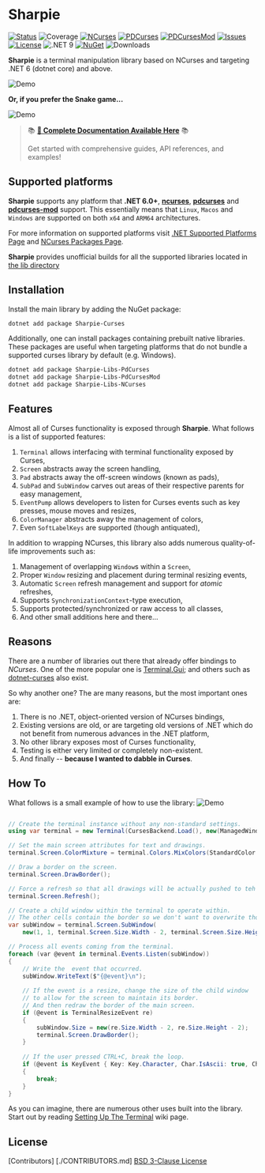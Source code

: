 # Sharpie

[![Status](https://github.com/pavkam/sharpie/actions/workflows/sharpie-publish.yml/badge.svg)](https://github.com/pavkam/sharpie/actions/workflows/sharpie-publish.yml)
![Coverage](https://github.com/pavkam/sharpie/actions/workflows/sharpie-publish.yml/badge.svg?label=coverage)
[![NCurses](https://github.com/pavkam/sharpie/actions/workflows/build-ncurses.yml/badge.svg)](https://github.com/pavkam/sharpie/actions/workflows/build-ncurses.yml)
[![PDCurses](https://github.com/pavkam/sharpie/actions/workflows/build-pd-curses.yml/badge.svg)](https://github.com/pavkam/sharpie/actions/workflows/build-pd-curses.yml)
[![PDCursesMod](https://github.com/pavkam/sharpie/actions/workflows/build-pd-curses-mod.yml/badge.svg)](https://github.com/pavkam/sharpie/actions/workflows/build-pd-curses-mod.yml)
[![Issues](https://img.shields.io/github/issues/pavkam/sharpie)](https://github.com/pavkam/sharpie/issues)
[![License](https://img.shields.io/github/license/pavkam/sharpie)](https://raw.githubusercontent.com/pavkam/sharpie/main/LICENSE)
![.NET 9](https://img.shields.io/badge/.NET-9.0-orange)
[![NuGet](https://img.shields.io/nuget/v/Sharpie-Curses)](https://www.nuget.org/packages/Sharpie-Curses)
![Downloads](https://img.shields.io/nuget/dt/Sharpie-Curses)

**Sharpie** is a terminal manipulation library based on NCurses and targeting .NET 6 (dotnet core) and above.

![Demo](./media/demo-3.gif)

**Or, if you prefer the Snake game...**

![Demo](./media/demo-2.gif)

> 📚 **[📖 Complete Documentation Available Here](https://pavkam.dev/sharpie/api/Sharpie.html)** 📚
>
> Get started with comprehensive guides, API references, and examples!

## Supported platforms

**Sharpie** supports any platform that **.NET 6.0+**, **[ncurses](https://github.com/mirror/ncurses)**, **[pdcurses](https://github.com/wmcbrine/PDCurses)** and **[pdcurses-mod](https://github.com/Bill-Gray/PDCursesMod)** support. This essentially means that `Linux`, `Macos` and `Windows` are supported on both `x64` and `ARM64` architectures.

For more information on supported platforms visit [.NET Supported Platforms Page](https://github.com/dotnet/core/blob/main/release-notes/6.0/supported-os.md) and [NCurses Packages Page](https://invisible-island.net/ncurses/#packages).

**Sharpie** provides unofficial builds for all the supported libraries located in [the lib directory](https://github.com/pavkam/sharpie/tree/main/lib)

## Installation

Install the main library by adding the NuGet package:

```sh
dotnet add package Sharpie-Curses
```

Additionally, one can install packages containing prebuilt native libraries. These packages are useful when targeting platforms that do not bundle a supported curses library by default (e.g. Windows).

```sh
dotnet add package Sharpie-Libs-PdCurses
dotnet add package Sharpie-Libs-PdCursesMod
dotnet add package Sharpie-Libs-NCurses
```

## Features

Almost all of Curses functionality is exposed through **Sharpie**. What follows is a list of supported features:

1. `Terminal` allows interfacing with terminal functionality exposed by Curses,
2. `Screen` abstracts away the screen handling,
3. `Pad` abstracts away the off-screen windows (known as pads),
4. `SubPad` and `SubWindow` carves out areas of their respective parents for easy management,
5. `EventPump` allows developers to listen for Curses events such as key presses, mouse moves and resizes,
6. `ColorManager` abstracts away the management of colors,
7. Even `SoftLabelKeys` are supported (though antiquated),

In addition to wrapping NCurses, this library also adds numerous quality-of-life improvements such as:

1. Management of overlapping `Window`s within a `Screen`,
2. Proper `Window` resizing and placement during terminal resizing events,
3. Automatic `Screen` refresh management and support for _atomic_ refreshes,
4. Supports `SynchronizationContext`-type execution,
5. Supports protected/synchronized or raw access to all classes,
6. And other small additions here and there...

## Reasons

There are a number of libraries out there that already offer bindings to _NCurses_. One of the more popular one is [Terminal.Gui](https://github.com/gui-cs/Terminal.Gui); and others such as [dotnet-curses](https://github.com/MV10/dotnet-curses) also exist.

So why another one? The are many reasons, but the most important ones are:

1. There is no .NET, object-oriented version of NCurses bindings,
2. Existing versions are old, or are targeting old versions of .NET which do not benefit from numerous advances in the .NET platform,
3. No other library exposes most of Curses functionality,
4. Testing is either very limited or completely non-existent.
5. And finally -- **because I wanted to dabble in Curses**.

## How To

What follows is a small example of how to use the library:
![Demo](./media/demo-1.gif)

```csharp

// Create the terminal instance without any non-standard settings.
using var terminal = new Terminal(CursesBackend.Load(), new(ManagedWindows: true));

// Set the main screen attributes for text and drawings.
terminal.Screen.ColorMixture = terminal.Colors.MixColors(StandardColor.Green, StandardColor.Blue);

// Draw a border on the screen.
terminal.Screen.DrawBorder();

// Force a refresh so that all drawings will be actually pushed to teh screen.
terminal.Screen.Refresh();

// Create a child window within the terminal to operate within.
// The other cells contain the border so we don't want to overwrite those.
var subWindow = terminal.Screen.SubWindow(
    new(1, 1, terminal.Screen.Size.Width - 2, terminal.Screen.Size.Height - 2));

// Process all events coming from the terminal.
foreach (var @event in terminal.Events.Listen(subWindow))
{
    // Write the  event that occurred.
    subWindow.WriteText($"{@event}\n");
    
    // If the event is a resize, change the size of the child window
    // to allow for the screen to maintain its border.
    // And then redraw the border of the main screen.
    if (@event is TerminalResizeEvent re)
    {
        subWindow.Size = new(re.Size.Width - 2, re.Size.Height - 2);
        terminal.Screen.DrawBorder();
    }
    
    // If the user pressed CTRL+C, break the loop.
    if (@event is KeyEvent { Key: Key.Character, Char.IsAscii: true, Char.Value: 'C', Modifiers: ModifierKey.Ctrl })
    {
        break;
    }
}
```

As you can imagine, there are numerous other uses built into the library. Start out by reading [Setting Up The Terminal](https://github.com/pavkam/sharpie/wiki/Setting-Up-the-Terminal) wiki page.

## License

[Contributors] [./CONTRIBUTORS.md]
[BSD 3-Clause License](./LICENSE)
